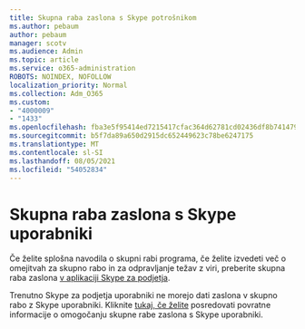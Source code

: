 ```yaml
---
title: Skupna raba zaslona s Skype potrošnikom
ms.author: pebaum
author: pebaum
manager: scotv
ms.audience: Admin
ms.topic: article
ms.service: o365-administration
ROBOTS: NOINDEX, NOFOLLOW
localization_priority: Normal
ms.collection: Adm_O365
ms.custom:
- "4000009"
- "1433"
ms.openlocfilehash: fba3e5f95414ed7215417cfac364d62781cd02436df8b741479d136a606df757
ms.sourcegitcommit: b5f7da89a650d2915dc652449623c78be6247175
ms.translationtype: MT
ms.contentlocale: sl-SI
ms.lasthandoff: 08/05/2021
ms.locfileid: "54052834"
---
```

# <a name="screen-sharing-with-skype-consumer-users"></a>Skupna raba zaslona s Skype uporabniki

Če želite splošna navodila o skupni rabi programa, če želite izvedeti več o omejitvah za skupno rabo in za odpravljanje težav z viri, preberite skupna raba zaslona [v aplikaciji Skype za podjetja](https://support.microsoft.com/office/share-and-present-content-from-skype-meetings-app-skype-for-business-web-app-234b0c06-a88d-4707-904c-4fd6c571fc01).  

Trenutno Skype za podjetja uporabniki ne morejo dati zaslona v skupno rabo z Skype uporabniki. Kliknite [tukaj, če želite](https://www.skypefeedback.com/forums/299913-generally-available/suggestions/12335259-enable-screen-sharing-to-consumer-skype-users) posredovati povratne informacije o omogočanju skupne rabe zaslona s Skype uporabniki. 